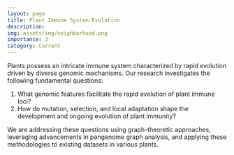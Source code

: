 ```yaml
---
layout: page
title: Plant Immune System Evolution
description: 
img: assets/img/neighborhood.png
importance: 3
category: Current
---
```


Plants possess an intricate immune system characterized by rapid evolution driven by diverse genomic mechanisms. Our research investigates the following fundamental questions:

1. What genomic features facilitate the rapid evolution of plant immune loci?
2. How do mutation, selection, and local adaptation shape the development and ongoing evolution of plant immunity?

We are addressing these questions using graph-theoretic approaches, leveraging advancements in pangenome graph analysis, and applying these methodologies to existing datasets in various plants.
